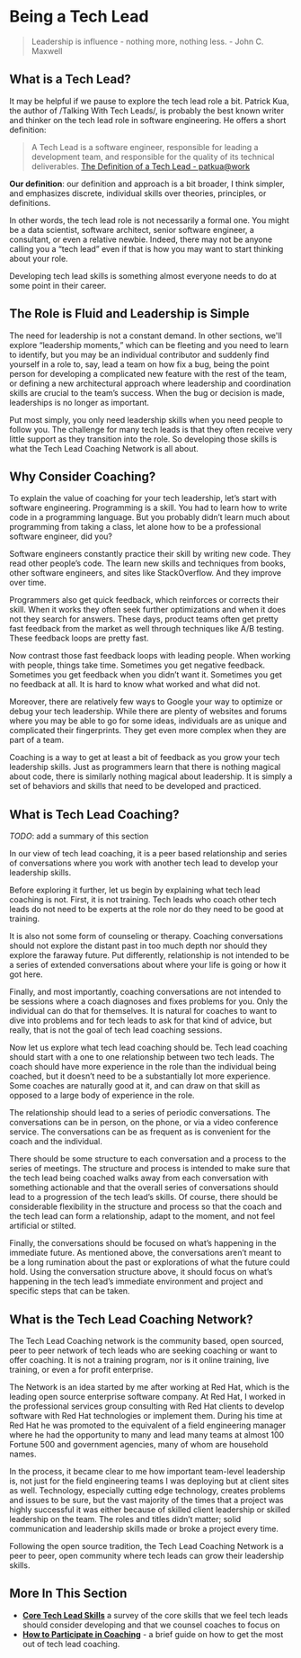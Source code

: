 # Being a Tech Lead

> Leadership is influence - nothing more, nothing less. - John C. Maxwell

## What is a Tech Lead?

It may be helpful if we pause to explore the tech lead role a bit. Patrick Kua, the author of /Talking With Tech Leads/, is probably the best known writer and thinker on the tech lead role in software engineering. He offers a short definition:

> A Tech Lead is a software engineer, responsible for leading a development team, and responsible for the quality of its technical deliverables. [The Definition of a Tech Lead - patkua@work](https://www.thekua.com/atwork/2014/11/the-definition-of-a-tech-lead/)

**Our definition**: our definition and approach is a bit broader, I think simpler, and emphasizes discrete, individual skills over theories, principles, or definitions.

In other words, the tech lead role is not necessarily a formal one. You might be a data scientist, software architect, senior software engineer, a consultant, or even a relative newbie. Indeed, there may not be anyone calling you a “tech lead” even if that is how you may want to start thinking about your role.

Developing tech lead skills is something almost everyone needs to do at some point in their career.

## The Role is Fluid and Leadership is Simple

The need for leadership is not a constant demand. In other sections, we'll explore “leadership moments,” which can be fleeting and you need to learn to identify, but you may be an individual contributor and suddenly find yourself in a role to, say, lead a team on how fix a bug, being the point person for developing a complicated new feature with the rest of the team, or defining a new architectural approach where leadership and coordination skills are crucial to the team’s success. When the bug or decision is made, leaderships is no longer as important.

Put most simply, you only need leadership skills when you need people to follow you. The challenge for many tech leads is that they often receive very little support as they transition into the role. So developing those skills is what the Tech Lead Coaching Network is all about.

## Why Consider Coaching?

To explain the value of coaching for your tech leadership, let’s start with software engineering. Programming is a skill. You had to learn how to write code in a programming language. But you probably didn’t learn much about programming from taking a class, let alone how to be a professional software engineer, did you?

Software engineers constantly practice their skill by writing new code. They read other people’s code. The learn new skills and techniques from books, other software engineers, and sites like StackOverflow. And they improve over time.

Programmers also get quick feedback, which reinforces or corrects their skill. When it works they often seek further optimizations and when it does not they search for answers. These days, product teams often get pretty fast feedback from the market as well through techniques like A/B testing. These feedback loops are pretty fast.

Now contrast those fast feedback loops with leading people. When working with people, things take time. Sometimes you get negative feedback. Sometimes you get feedback when you didn’t want it. Sometimes you get no feedback at all. It is hard to know what worked and what did not.

Moreover, there are relatively few ways to Google your way to optimize or debug your tech leadership. While there are plenty of websites and forums where you may be able to go for some ideas, individuals are as unique and complicated their fingerprints. They get even more complex when they are part of a team.

Coaching is a way to get at least a bit of feedback as you grow your tech leadership skills. Just as programmers learn that there is nothing magical about code, there is similarly nothing magical about leadership. It is simply a set of behaviors and skills that need to be developed and practiced.

## What is Tech Lead Coaching?

*TODO*: add a summary of this section

In our view of tech lead coaching, it is a peer based relationship and series of conversations where you work with another tech lead to develop your leadership skills.

Before exploring it further, let us begin by explaining what tech lead coaching is not. First, it is not training. Tech leads who coach other tech leads do not need to be experts at the role nor do they need to be good at training.

It is also not some form of counseling or therapy. Coaching conversations should not explore the distant past in too much depth nor should they explore the faraway future. Put differently, relationship is not intended to be a series of extended conversations about where your life is going or how it got here.

Finally, and most importantly, coaching conversations are not intended to be sessions where a coach diagnoses and fixes problems for you.  Only the individual can do that for themselves. It is natural for coaches to want to dive into problems and for tech leads to ask for that kind of advice, but really, that is not the goal of tech lead coaching sessions.

Now let us explore what tech lead coaching should be. Tech lead coaching should start with a one to one relationship between two tech leads. The coach should have more experience in the role than the individual being coached, but it doesn’t need to be a substantially lot more experience. Some coaches are naturally good at it, and can draw on that skill as opposed to a large body of experience in the role.

The relationship should lead to a series of periodic conversations. The conversations can be in person, on the phone, or via a video conference service. The conversations can be as frequent as is convenient for the coach and the individual.

There should be some structure to each conversation and a process to the series of meetings. The structure and process is intended to make sure that the tech lead being coached walks away from each conversation with something actionable and that the overall series of conversations should lead to a progression of the tech lead’s skills. Of course, there should be considerable flexibility in the structure and process so that the coach and the tech lead can form a relationship, adapt to the moment, and not feel artificial or stilted.

Finally, the conversations should be focused on what’s happening in the immediate future. As mentioned above, the conversations aren’t meant to be a long rumination about the past or explorations of what the future could hold. Using the conversation structure above, it should focus on what’s happening in the tech lead’s immediate environment and project and specific steps that can be taken.

## What is the Tech Lead Coaching Network?

The Tech Lead Coaching network is the community based, open sourced, peer to peer network of tech leads who are seeking coaching or want to offer coaching. It is not a training program, nor is it online training, live training, or even a for profit enterprise.

The Network is an idea started by me after working at Red Hat, which is the leading open source enterprise software company. At Red Hat, I worked in the professional services group consulting with Red Hat clients to develop software with Red Hat technologies or implement them. During his time at Red Hat he was promoted to the equivalent of a field engineering manager where he had the opportunity to many and lead many teams at almost 100 Fortune 500 and government agencies, many of whom are household names.

In the process, it became clear to me how important team-level leadership is, not just for the field engineering teams I was deploying but at client sites as well. Technology, especially cutting edge technology, creates problems and issues to be sure, but the vast majority of the times that a project was highly successful it was either because of skilled client leadership or skilled leadership on the team. The roles and titles didn’t matter; solid communication and leadership skills made or broke a project every time.

Following the open source tradition, the Tech Lead Coaching Network is a peer to peer, open community where tech leads can grow their leadership skills.

## More In This Section
* **[Core Tech Lead Skills](./skills.md)** a survey of the core skills that we feel tech leads should consider developing and that we counsel coaches to focus on
* **[How to Participate in Coaching](./being-coached.md)** - a brief guide on how to get the most out of tech lead coaching.
